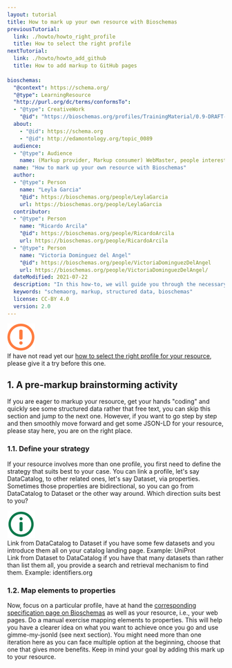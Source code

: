 ```yaml
---
layout: tutorial
title: How to mark up your own resource with Bioschemas
previousTutorial:
  link: ./howto/howto_right_profile
  title: How to select the right profile
nextTutorial:
  link: ./howto/howto_add_github
  title: How to add markup to GitHub pages

bioschemas:
  "@context": https://schema.org/
  "@type": LearningResource
  "http://purl.org/dc/terms/conformsTo":
  - "@type": CreativeWork
    "@id": "https://bioschemas.org/profiles/TrainingMaterial/0.9-DRAFT-2020_12_08/"
  about:
    - "@id": https://schema.org
    - "@id": http://edamontology.org/topic_0089
  audience:
  - "@type": Audience
    name: (Markup provider, Markup consumer) WebMaster, people interested in adding Bioschemas markup to their website
  name: "How to mark up your own resource with Bioschemas"
  author:
  - "@type": Person
    name: "Leyla Garcia"
    "@id": https://bioschemas.org/people/LeylaGarcia
    url: https://bioschemas.org/people/LeylaGarcia
  contributor:
  - "@type": Person
    name: "Ricardo Arcila"
    "@id": https://bioschemas.org/people/RicardoArcila
    url: https://bioschemas.org/people/RicardoArcila
  - "@type": Person
    name: "Victoria Dominguez del Angel"
    "@id": https://bioschemas.org/people/VictoriaDominguezDelAngel
    url: https://bioschemas.org/people/VictoriaDominguezDelAngel/
  dateModified: 2021-07-22
  description: "In this how-to, we will guide you through the necessary steps in order to get a JSON-LD markup describing your own resource using a Bioschemas profile"
  keywords: "schemaorg, markup, structured data, bioschemas"
  license: CC-BY 4.0
  version: 2.0
---
```


<div class="col d-flex align-items-start rounded p-4 mb-4 mt-3 shadow">
  <img class="align-self-center me-3" src="/tutorials/images/exclamation_mark.png" alt="warning">
  <div>
      If have not read yet our <a href="./howto_right_profile">how to select the right profile for your resource</a>, please give it a try before this one.
  </div>
</div>


## 1. A pre-markup brainstorming activity

If you are eager to markup your resource, get your hands "coding" and quickly see some structured data rather that free text, you can skip this section and jump to the next one. However, if you want to go step by step and then smoothly move forward and get some JSON-LD for your resource, please stay here, you are on the right place.

### 1.1. Define your strategy

If your resource involves more than one profile, you first need to define the strategy that suits best to your case. You can link a profile, let's say DataCatalog, to other related ones, let's say Dataset, via properties. Sometimes those properties are bidirectional, so you can go from DataCatalog to Dataset or the other way around. Which direction suits best to you?


<div class="col d-flex align-items-start rounded p-4 mb-4 mt-3 shadow">
  <img class="align-self-center me-3" src="/tutorials/images/information_mark.png" alt="information">
  <div>
      Link from DataCatalog to Dataset if you have some few datasets and you introduce them all on your catalog landing page. Example: UniProt
      <br/>
      Link from Dataset to DataCatalog if you have that many datasets than rather than list them all, you provide a search and retrieval mechanism to find them. Example: identifiers.org
  </div>
</div>

### 1.2. Map elements to properties

Now, focus on a particular profile, have at hand the [corresponding specification page on Bioschemas](/specifications/) as well as your resource, i.e., your web pages. Do a manual exercise mapping elements to properties. This will help you have a clearer idea on what you want to achieve once you go and use gimme-my-jsonld (see next section). You might need more than one iteration here as you can face multiple option at the beginning, choose that one that gives more benefits. Keep in mind your goal by adding this mark up to your resource.

